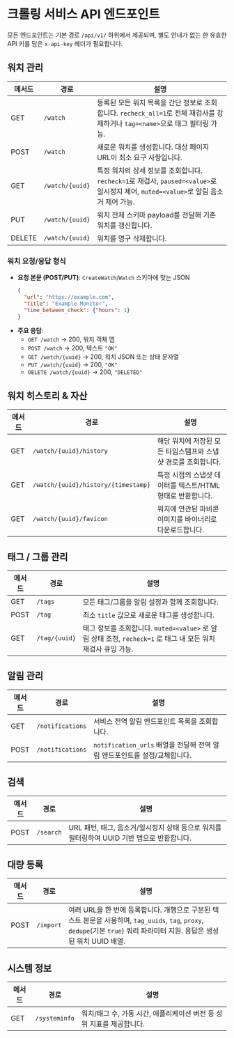 # 크롤링 서비스 API 엔드포인트

모든 엔드포인트는 기본 경로 `/api/v1/` 하위에서 제공되며, 별도 안내가 없는 한 유효한 API 키를 담은 `x-api-key` 헤더가 필요합니다.

## 워치 관리

| 메서드 | 경로 | 설명 |
| --- | --- | --- |
| GET | `/watch` | 등록된 모든 워치 목록을 간단 정보로 조회합니다. `recheck_all=1`로 전체 재검사를 강제하거나 `tag=<name>`으로 태그 필터링 가능. |
| POST | `/watch` | 새로운 워치를 생성합니다. 대상 페이지 URL이 최소 요구 사항입니다. |
| GET | `/watch/{uuid}` | 특정 워치의 상세 정보를 조회합니다. `recheck=1`로 재검사, `paused=<value>`로 일시정지 제어, `muted=<value>`로 알림 음소거 제어 가능. |
| PUT | `/watch/{uuid}` | 워치 전체 스키마 payload를 전달해 기존 워치를 갱신합니다. |
| DELETE | `/watch/{uuid}` | 워치를 영구 삭제합니다. |

### 워치 요청/응답 형식
- **요청 본문 (POST/PUT)**: `CreateWatch`/`Watch` 스키마에 맞는 JSON
  ```json
  {
    "url": "https://example.com",
    "title": "Example Monitor",
    "time_between_check": {"hours": 1}
  }
  ```
- **주요 응답**:
  - `GET /watch` → 200, 워치 객체 맵
  - `POST /watch` → 200, 텍스트 `"OK"`
  - `GET /watch/{uuid}` → 200, 워치 JSON 또는 상태 문자열
  - `PUT /watch/{uuid}` → 200, `"OK"`
  - `DELETE /watch/{uuid}` → 200, `"DELETED"`

## 워치 히스토리 & 자산

| 메서드 | 경로 | 설명 |
| --- | --- | --- |
| GET | `/watch/{uuid}/history` | 해당 워치에 저장된 모든 타임스탬프와 스냅샷 경로를 조회합니다. |
| GET | `/watch/{uuid}/history/{timestamp}` | 특정 시점의 스냅샷 데이터를 텍스트/HTML 형태로 반환합니다. |
| GET | `/watch/{uuid}/favicon` | 워치에 연관된 파비콘 이미지를 바이너리로 다운로드합니다. |

## 태그 / 그룹 관리

| 메서드 | 경로 | 설명 |
| --- | --- | --- |
| GET | `/tags` | 모든 태그/그룹을 알림 설정과 함께 조회합니다. |
| POST | `/tag` | 최소 `title` 값으로 새로운 태그를 생성합니다. |
| GET | `/tag/{uuid}` | 태그 정보를 조회합니다. `muted=<value>` 로 알림 상태 조정, `recheck=1` 로 태그 내 모든 워치 재검사 큐잉 가능. |

## 알림 관리

| 메서드 | 경로 | 설명 |
| --- | --- | --- |
| GET | `/notifications` | 서비스 전역 알림 엔드포인트 목록을 조회합니다. |
| POST | `/notifications` | `notification_urls` 배열을 전달해 전역 알림 엔드포인트를 설정/교체합니다. |

## 검색

| 메서드 | 경로 | 설명 |
| --- | --- | --- |
| POST | `/search` | URL 패턴, 태그, 음소거/일시정지 상태 등으로 워치를 필터링하여 UUID 기반 맵으로 반환합니다. |

## 대량 등록

| 메서드 | 경로 | 설명 |
| --- | --- | --- |
| POST | `/import` | 여러 URL을 한 번에 등록합니다. 개행으로 구분된 텍스트 본문을 사용하며, `tag_uuids`, `tag`, `proxy`, `dedupe`(기본 `true`) 쿼리 파라미터 지원. 응답은 생성된 워치 UUID 배열. |

## 시스템 정보

| 메서드 | 경로 | 설명 |
| --- | --- | --- |
| GET | `/systeminfo` | 워치/태그 수, 가동 시간, 애플리케이션 버전 등 상위 지표를 제공합니다. |
